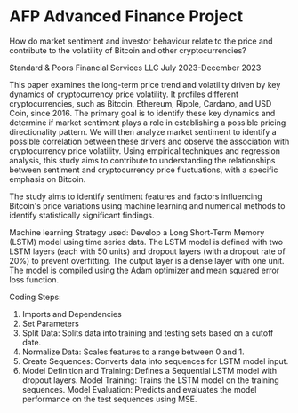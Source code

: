 # AFP Advanced Finance Project

How do market sentiment and investor behaviour relate to the price and contribute to the volatility of Bitcoin and other cryptocurrencies?



Standard & Poors Financial Services LLC 
July 2023-December 2023

This paper examines the long-term price trend and volatility driven by key dynamics of cryptocurrency price volatility. It profiles different cryptocurrencies, such as Bitcoin, Ethereum, Ripple, Cardano, and USD Coin, since 2016. The primary goal is to identify these key dynamics and determine if market sentiment plays a role in establishing a possible pricing directionality pattern. We will then analyze market sentiment to identify a possible correlation between these drivers and observe the association with cryptocurrency price volatility. Using empirical techniques and regression analysis, this study aims to contribute to understanding the relationships between sentiment and cryptocurrency price fluctuations, with a specific emphasis on Bitcoin.

The study aims to identify sentiment features and factors influencing Bitcoin's price variations using machine learning and numerical methods to identify statistically significant findings.

Machine learning Strategy used:
Develop a Long Short-Term Memory (LSTM) model using time series data. The LSTM model is defined with two LSTM layers (each with 50 units) and dropout layers (with a dropout rate of 20%) to prevent overfitting. The output layer is a dense layer with one unit. The model is compiled using the Adam optimizer and mean squared error loss function.

Coding Steps:

1. Imports and Dependencies
2. Set Parameters
3. Split Data: Splits data into training and testing sets based on a cutoff date.
4. Normalize Data: Scales features to a range between 0 and 1.
5. Create Sequences: Converts data into sequences for LSTM model input.
6. Model Definition and Training: Defines a Sequential LSTM model with dropout layers.
Model Training: Trains the LSTM model on the training sequences.
Model Evaluation: Predicts and evaluates the model performance on the test sequences using MSE.






